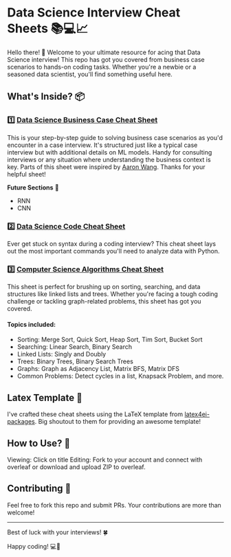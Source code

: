 # Data Science Interview Cheat Sheets 📚💻📈

Hello there! 👋 Welcome to your ultimate resource for acing that Data Science interview! This repo has got you covered from business case scenarios to hands-on coding tasks. Whether you're a newbie or a seasoned data scientist, you'll find something useful here.

## What's Inside? 📦

### 1️⃣ [Data Science Business Case Cheat Sheet](https://github.com/leoniewgnr/DataScienceCheatsheets/blob/build/data_science_case.pdf)
This is your step-by-step guide to solving business case scenarios as you'd encounter in a case interview. It's structured just like a typical case interview but with additional details on ML models. Handy for consulting interviews or any situation where understanding the business context is key.
Parts of this sheet were inspired by [Aaron Wang](https://github.com/aaronwangy/Data-Science-Cheatsheet/tree/main). Thanks for your helpful sheet!

**Future Sections** 🚀
* RNN
* CNN

### 2️⃣ [Data Science Code Cheat Sheet](https://github.com/leoniewgnr/DataScienceCheatsheets/blob/build/data_science_coding.pdf)
Ever get stuck on syntax during a coding interview? This cheat sheet lays out the most important commands you'll need to analyze data with Python.

### 3️⃣ [Computer Science Algorithms Cheat Sheet](https://github.com/leoniewgnr/DataScienceCheatsheets/blob/build/algorithms_coding.pdf)
This sheet is perfect for brushing up on sorting, searching, and data structures like linked lists and trees. Whether you're facing a tough coding challenge or tackling graph-related problems, this sheet has got you covered.

#### Topics included:
- Sorting: Merge Sort, Quick Sort, Heap Sort, Tim Sort, Bucket Sort
- Searching: Linear Search, Binary Search
- Linked Lists: Singly and Doubly
- Trees: Binary Trees, Binary Search Trees
- Graphs: Graph as Adjacency List, Matrix BFS, Matrix DFS
- Common Problems: Detect cycles in a list, Knapsack Problem, and more.


## Latex Template 📄
I've crafted these cheat sheets using the LaTeX template from [latex4ei-packages](https://github.com/latex4ei/latex4ei-packages/tree/master). Big shoutout to them for providing an awesome template!

## How to Use? 🤔
Viewing: Click on title
Editing: Fork to your account and connect with overleaf or download and upload ZIP to overleaf.

## Contributing 🤝
Feel free to fork this repo and submit PRs. Your contributions are more than welcome!

---

Best of luck with your interviews! 🍀

Happy coding! 💻🎉
